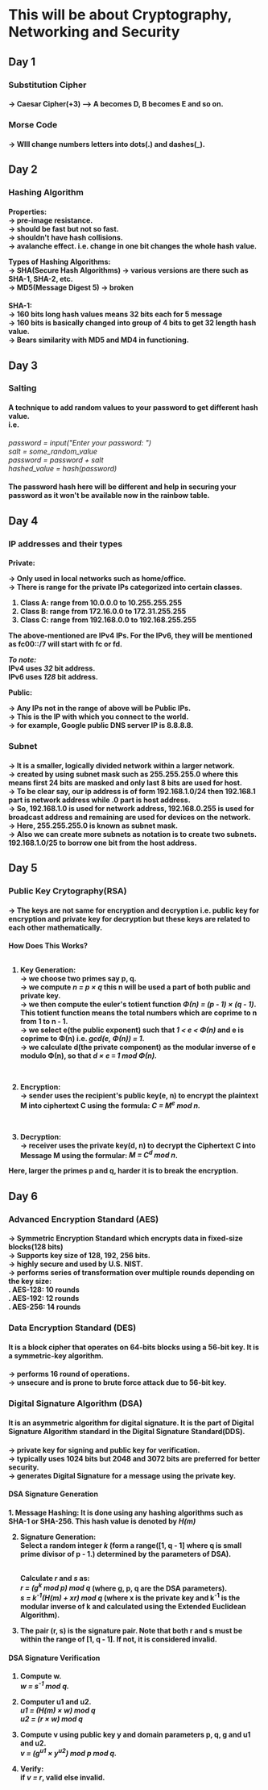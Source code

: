 <h1>This will be about Cryptography, Networking and Security</h1>

<h2>Day 1</h2>
<h3>Substitution Cipher</h3>
<h4>
-> Caesar Cipher(+3) --> A becomes D, B becomes E and so on.<br>

<h3>Morse Code</h3>
<h4>
-> WIll change numbers letters into dots(.) and dashes(_).</h4>

<h2>Day 2</h2>
<h3>Hashing Algorithm</h3>
<h4>
Properties:<br>
-> pre-image resistance. <br>
-> should be fast but not so fast.<br>
-> shouldn't have hash collisions.<br>
-> avalanche effect. i.e. change in one bit changes the whole hash value. 

Types of Hashing Algorithms:<br>
-> SHA(Secure Hash Algorithms) -> various versions are there such as SHA-1, SHA-2, etc.<br> 
-> MD5(Message Digest 5) -> broken</h4>
<h4>SHA-1:<br>
-> 160 bits long hash values means 32 bits each for 5 message<br>
-> 160 bits is basically changed into group of 4 bits to get 32 length hash value.<br>
-> Bears similarity with MD5 and MD4 in functioning.</h4>
<h2>Day 3</h2>
<h3>Salting</h3>
<h4>A technique to add random values to your password to get different hash value.
<br>
i.e. <br><i></h4>
password = input("Enter your password: ")<br>
salt = some_random_value<br>
password = password + salt<br>
hashed_value = hash(password)<br>
</i>
<h4>
The password hash here will be different and help in securing your password as it won't be available now in the rainbow table.
</h4>

<h2> Day 4</h2>
<h3>IP addresses and their types</h3>
<h4>
Private:<br>

-> Only used in local networks such as home/office.<br>
-> There is range for the private IPs categorized into certain classes.<br>
1.  Class A: range from 10.0.0.0 to 10.255.255.255<br>
2.  Class B: range from 172.16.0.0 to 172.31.255.255<br>
3.  Class C: range from 192.168.0.0 to 192.168.255.255<br>

The above-mentioned are IPv4 IPs. For the IPv6, they will be mentioned as fc00::/7 will start with fc or fd.<br>

<i>To note:<br></i>
IPv4 uses <i>32</i> bit address.<br>
IPv6 uses <i>128</i> bit address.<br>

Public:<br>

-> Any IPs not in the range of above will be Public IPs.<br>
-> This is the IP with which you connect to the world.<br>
-> for example, Google public DNS server IP is 8.8.8.8.<br>

</h4>

<h3>Subnet</h3>
<h4>
-> It is a smaller, logically divided network within a larger network.<br>
-> created by using subnet mask such as 255.255.255.0 where this means first 24 bits are masked and only last 8 bits are used for host.<br>
-> To be clear say, our ip address is of form 192.168.1.0/24 then 192.168.1 part is network address while .0 part is host address.<br>
-> So, 192.168.1.0 is used for network address, 192.168.0.255 is used for broadcast address and remaining are used for devices on the network.<br>
-> Here, 255.255.255.0 is known as subnet mask.<br>
-> Also we can create more subnets as notation is to create two subnets. 192.168.1.0/25 to borrow one bit from the host address.<br>
</h4>

<h2>Day 5</h2>
<h3>Public Key Crytography(RSA)</h3>
<h4>
-> The keys are not same for encryption and decryption i.e. public key for encryption and private key for decryption but these keys are related to each other mathematically.<br>
</h4>
<h4>
How Does This Works?<br><br>

1. Key Generation:<br>
-> we choose two primes say p, q.<br>
-> we compute <i>n = p &times; q</i> this n will be used a part of both public and private key.<br>
-> we then compute the euler's totient function <i>&Phi;(n) = (p - 1) &times; (q - 1)</i>. This totient function means the total numbers which are coprime to n from 1 to n - 1.<br>
-> we select e(the public exponent) such that <i> 1 < e < &Phi;(n)</i> and e is coprime to &Phi;(n) i.e. <i> gcd(e, &Phi;(n)) = 1</i>.<br>
-> we calculate d(the private component) as the modular inverse of e modulo &Phi;(n), so that <i>d &times; e &equiv; 1 mod &Phi;(n).</i><br>
<br>

2. Encryption:<br>
-> sender uses the recipient's public key(e, n) to encrypt the plaintext M into ciphertext C using the formula: <i>C = M<sup>e</sup> mod n.</i><br>
<br>

3. Decryption:<br>
-> receiver uses the private key(d, n) to decrypt the Ciphertext C into Message M using the formular: <i> M = C<sup>d</sup> mod n</i>.<br>


Here, larger the primes p and q, harder it is to break the encryption.
</h4>

<h2>Day 6</h2>
<h3>Advanced Encryption Standard (AES)</h3>
<h4>
-> Symmetric Encryption Standard which encrypts data in fixed-size blocks(128 bits)<br>
-> Supports key size of 128, 192, 256 bits.<br>
-> highly secure and used by U.S. NIST.<br>
-> performs series of transformation over multiple rounds depending on the key size:<br>
    . AES-128: 10 rounds<br>
    . AES-192: 12 rounds<br>
    . AES-256: 14 rounds<br>
</h4>

<h3>Data Encryption Standard (DES)</h3>
<h4>It is a block cipher that operates on 64-bits blocks using a 56-bit key. It is a symmetric-key algorithm.</h4>
<h4>
->  performs 16 round of operations.<br>
->  unsecure and is prone to brute force attack due to 56-bit key.<br>
</h4>

<h3>Digital Signature Algorithm (DSA)</h3>
<h4>It is an asymmetric algorithm for digital signature. It is the part of Digital Signature Algorithm standard in the Digital Signature Standard(DDS).</h4>
<h4>
->  private key for signing and public key for verification.<br>
->  typically uses 1024 bits but 2048 and 3072 bits are preferred for better security.<br>
->  generates Digital Signature for a message using the private key.
</h4>

<h4>DSA Signature Generation</h4>
<h4>
1. Message Hashing: It is done using any hashing algorithms such as SHA-1 or SHA-256. This hash value is denoted by <i>H(m)</i>


2. Signature Generation: <br>
    Select a random integer <i>k</i> (form a range([1, q - 1] where q is small prime divisor of p - 1.) determined by the parameters of DSA).<br><br>

    Calculate <i>r</i> and <i>s</i> as:<br>
    <i> r = (g<sup>k</sup> mod p) mod q</i> (where g, p, q are the DSA parameters).<br>
    <i> s = k<sup>-1</sup>(H(m) + xr) mod q </i>(where x is the private key and k<sup>-1</sup> is the modular inverse of k and calculated using the Extended Euclidean Algorithm).<br>
    

3. The pair (r, s) is the signature pair. Note that both r and s must be within the range of [1, q - 1]. If not, it is considered invalid.
</h4>
<h4> DSA Signature Verification</h4>
<h4>


1. Compute w.<br>
   <i>w = s<sup>-1</sup> mod q.</i>


2. Computer u1 and u2.<br>
<i>u1 = (H(m) &times; w) mod q</i><br>
<i>u2 = (r &times; w) mod q</i>


3. Compute v using public key y and domain parameters p, q, g and u1 and u2.<br>
<i>v = (g<sup>u1</sup> &times; y<sup>u2</sup>) mod p mod q.</i>


4. Verify:<br>
 if <i>v = r</i>, valid else invalid.
</h4>
